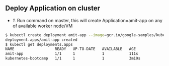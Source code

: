 ## Deploy Application on cluster
- *1.* Run command on master, this will create Application=amit-app on any of available worker node/VM
```bash
$ kubectl create deployment amit-app --image=gcr.io/google-samples/kubernetes-bootcamp:v1
deployment.apps/amit-app created
$ kubectl get deployments.apps 
NAME                  READY   UP-TO-DATE   AVAILABLE   AGE
amit-app              1/1     1            1           111s
kubernetes-bootcamp   1/1     1            1           3m19s
```

